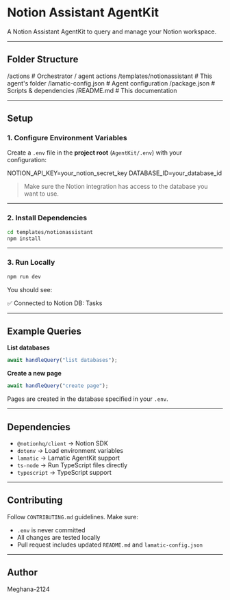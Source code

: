 # Notion Assistant AgentKit

A Notion Assistant AgentKit to query and manage your Notion workspace.

---

## Folder Structure

/actions                  # Orchestrator / agent actions
/templates/notionassistant # This agent's folder
/lamatic-config.json       # Agent configuration
/package.json              # Scripts & dependencies
/README.md                 # This documentation

---

## Setup

### 1. Configure Environment Variables

Create a `.env` file in the **project root** (`AgentKit/.env`) with your configuration:

NOTION_API_KEY=your_notion_secret_key
DATABASE_ID=your_database_id

> Make sure the Notion integration has access to the database you want to use.

---

### 2. Install Dependencies

```bash
cd templates/notionassistant
npm install
```

---

### 3. Run Locally

```bash
npm run dev
```

You should see:

✅ Connected to Notion DB: Tasks

---

## Example Queries

**List databases**

```javascript
await handleQuery("list databases");
```

**Create a new page**

```javascript
await handleQuery("create page");
```

Pages are created in the database specified in your `.env`.

---

## Dependencies

- `@notionhq/client` → Notion SDK  
- `dotenv` → Load environment variables  
- `lamatic` → Lamatic AgentKit support  
- `ts-node` → Run TypeScript files directly  
- `typescript` → TypeScript support  

---

## Contributing

Follow `CONTRIBUTING.md` guidelines. Make sure:

- `.env` is never committed  
- All changes are tested locally  
- Pull request includes updated `README.md` and `lamatic-config.json`

---

## Author

Meghana-2124
